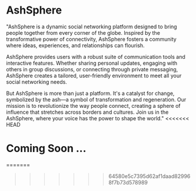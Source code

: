 # AshSphere
"AshSphere is a dynamic social networking platform designed to bring people together from every corner of the globe. Inspired by the transformative power of connectivity, AshSphere fosters a community where ideas, experiences, and relationships can flourish.

AshSphere provides users with a robust suite of communication tools and interactive features. Whether sharing personal updates, engaging with others in group discussions, or connecting through private messaging, AshSphere creates a tailored, user-friendly environment to meet all your social networking needs.

But AshSphere is more than just a platform. It's a catalyst for change, symbolized by the ash—a symbol of transformation and regeneration. Our mission is to revolutionize the way people connect, creating a sphere of influence that stretches across borders and cultures. Join us in the AshSphere, where your voice has the power to shape the world."
<<<<<<< HEAD


# Coming Soon ...
=======
>>>>>>> 64580e5c7395d62af1daad829968f7b73d578989
